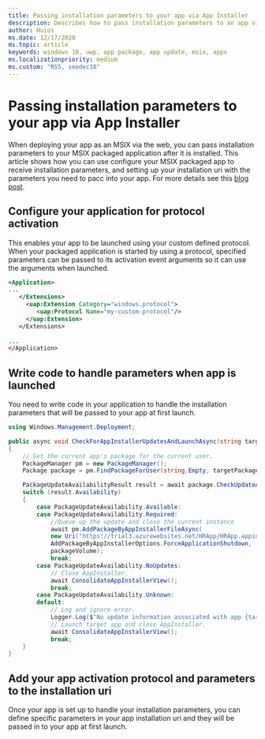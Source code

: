 ```yaml
---
title: Passing installation parameters to your app via App Installer
description: Describes how to pass installation parameters to an app via App Installer and protocol activation.
author: Huios
ms.date: 12/17/2020
ms.topic: article
keywords: windows 10, uwp, app package, app update, msix, appx
ms.localizationpriority: medium
ms.custom: "RS5, seodec18"
---
```


# Passing installation parameters to your app via App Installer

When deploying your app as an MSIX via the web, you can pass installation parameters to your MSIX packaged application after it is installed. 
This article shows how you can use configure your MSIX packaged app to receive installation parameters, and setting up your installation uri with the parameters you need to pacc into your app. For more details see this [blog post](https://techcommunity.microsoft.com/t5/windows-dev-appconsult/passing-installation-parameters-to-a-windows-application-with/ba-p/1719829).
## Configure your application for protocol activation

This enables your app to be launched using your custom defined protocol. When your packaged application is started by using a protocol, specified parameters can be passed to its activation event arguments so it can use the arguments when launched. 

```xml
<Application>
...
   </Extensions>
     <uap:Extension Category="windows.protocol">
        <uap:Protocol Name="my-custom-protocol"/>
     </uap:Extension>
   </Extensions>
  
...
</Application>
```

##  Write code to handle parameters when app is launched

You need to write code in your application to handle the installation parameters that will be passed to your app at first launch.
```csharp
using Windows.Management.Deployment;

public async void CheckForAppInstallerUpdatesAndLaunchAsync(string targetPackageFullName, PackageVolume packageVolume)
{
    // Get the current app's package for the current user.
    PackageManager pm = new PackageManager();
    Package package = pm.FindPackageForUser(string.Empty, targetPackageFullName);

    PackageUpdateAvailabilityResult result = await package.CheckUpdateAvailabilityAsync();
    switch (result.Availability)
    {
        case PackageUpdateAvailability.Available:
        case PackageUpdateAvailability.Required:
            //Queue up the update and close the current instance
            await pm.AddPackageByAppInstallerFileAsync(
            new Uri("https://trial3.azurewebsites.net/HRApp/HRApp.appinstaller"),
            AddPackageByAppInstallerOptions.ForceApplicationShutdown,
            packageVolume);
            break;
        case PackageUpdateAvailability.NoUpdates:
            // Close AppInstaller.
            await ConsolidateAppInstallerView();
            break;
        case PackageUpdateAvailability.Unknown:
        default:
            // Log and ignore error.
            Logger.Log($"No update information associated with app {targetPackageFullName}");
            // Launch target app and close AppInstaller.
            await ConsolidateAppInstallerView();
            break;
    }
}
```

## Add your app activation protocol and parameters to the installation uri

Once your app is set up to handle your installation parameters, you can define specific parameters in your app installation uri and they will be passed in to your app at first launch. 
